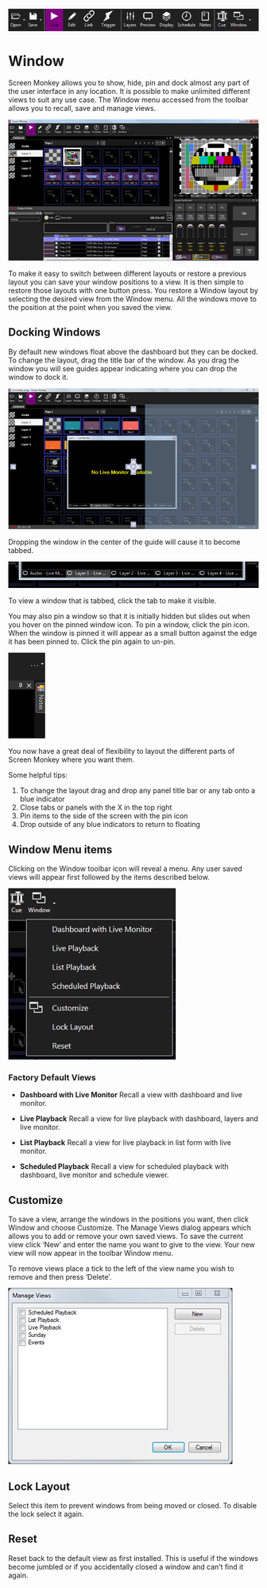 ![](../../images/toolbar.png)
# Window

Screen Monkey allows you to show, hide, pin and dock almost any part of the user interface in any location. It is possible to make unlimited different views to suit any use case. The Window menu accessed from the toolbar allows you to recall, save and manage views.

![](../../images/window-layout-example.png)

To make it easy to switch between different layouts or restore a previous layout you can save your window positions to a view. It is then simple to restore those layouts with one button press. You restore a Window layout by selecting the desired view from the Window menu. All the windows move to the position at the point when you saved the view.

## Docking Windows
By default new windows float above the dashboard but they can be docked. To change the layout, drag the title bar of the window. As you drag the window you will see guides appear indicating where you can drop the window to dock it. 

![](../../images/window-docking.png)

Dropping the window in the center of the guide will cause it to become tabbed.

![](../../images/window-tabs.png)

To view a window that is tabbed, click the tab to make it visible. 

You may also pin a window so that it is initially hidden but slides out when you hover on the pinned window icon. To pin a window, click the pin icon. When the window is pinned it will appear as a small button against the edge it has been pinned to. Click the pin again to un-pin.

![](../../images/window-pinned.png)

You now have a great deal of flexibility to layout the different parts of Screen Monkey where you want them.

Some helpful tips: 

1. To change the layout drag and drop any panel title bar or any tab onto a blue indicator 
2. Close tabs or panels with the X in the top right 
3. Pin items to the side of the screen with the pin icon
4. Drop outside of any blue indicators to return to floating

## Window Menu items
Clicking on the Window toolbar icon will reveal a menu. Any user saved views will appear first followed by the items described below.

![](../../images/toolbar-window-menu-2.png)

### Factory Default Views

- **Dashboard with Live Monitor** Recall a view with dashboard and live monitor.

- **Live Playback** Recall a view for live playback with dashboard, layers and live monitor.

- **List Playback** Recall a view for live playback in list form with live monitor.

- **Scheduled Playback** Recall a view for scheduled playback with dashboard, live monitor and schedule viewer.

## Customize
To save a view, arrange the windows in the positions you want, then click Window and choose Customize. The Manage Views dialog appears which allows you to add or remove your own saved views. To save the current view click ‘New’ and enter the name you want to give to the view. Your new view will now appear in the toolbar Window menu.

To remove views place a tick to the left of the view name you wish to remove and then press ‘Delete’.

![](../../images/window-views.png)

## Lock Layout
Select this item to prevent windows from being moved or closed. To disable the lock select it again.

## Reset
Reset back to the default view as first installed. This is useful if the windows become jumbled or if you accidentally closed a window and can’t find it again.



